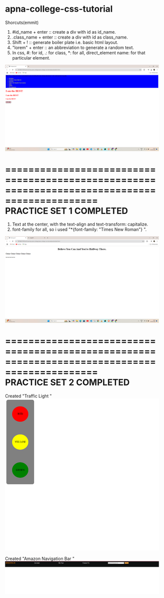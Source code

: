 # apna-college-css-tutorial
Shorcuts(emmit)
1. #id_name + enter :: create a div with id as id_name.
2. .class_name + enter :: create a div with id as class_name.
3. Shift + ! :: generate boiler plate i.e. basic html layout.
4. "lorem" + enter :: an abbreviation to generate a random text.
5. In css, #: for id, 
    .: for class, 
    *: for all, 
    direct_element name: for that particular element.

![image alt](https://github.com/bhupeshsinha/apna-college-css-tutorial/blob/5be504ea40e809a38b2385078dbc3f09e68cccc4/Screenshot%20(206).png)
    
==============================================================================================       
                         PRACTICE SET 1 COMPLETED 
==============================================================================================

1. Text at the center, with the text-align and text-transform: capitalize.
2. font-family for all, so i used "*{font-family: "Times New Roman"} ".

![image alt](https://github.com/bhupeshsinha/apna-college-css-tutorial/blob/a003f97d6f96fb219eec355900a6a4e46e360deb/Screenshot%20(207).png)

==============================================================================================       
                         PRACTICE SET 2 COMPLETED 
==============================================================================================

Created "Traffic Light "
![image alt](https://github.com/bhupeshsinha/apna-college-css-tutorial/blob/f40839a4857102fb60a9b76e7877cbaef78b60f7/traffic%20light.png)

Created "Amazon Navigation Bar "
![image alt](https://github.com/bhupeshsinha/apna-college-css-tutorial/blob/c4db074d4ea41e184102bdcb28932f9a1092fd75/amazon%20nav%20bar.png)

